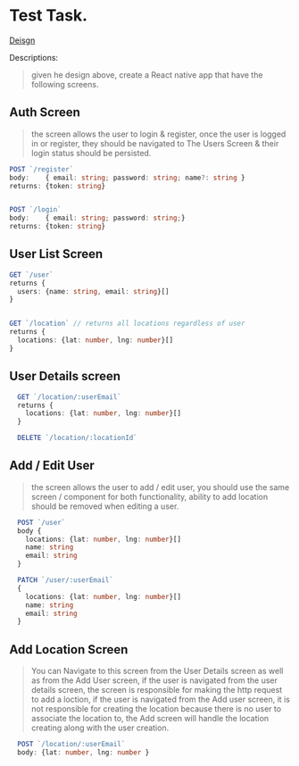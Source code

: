 # Test Task.

[Deisgn](https://excalidraw.com/#json=0CjQItfIb4QhikAgV6l24,s1vc1m5913MTjUxzc8Dpug)

Descriptions:

> given he design above, create a React native app that have the following screens.

## Auth Screen

> the screen allows the user to login & register, once the user is logged in or register, they should be navigated to The Users Screen & their login status should be persisted.

```ts
POST `/register`
body:    { email: string; password: string; name?: string }
returns: {token: string}


POST `/login`
body:    { email: string; password: string;}
returns: {token: string}
```

## User List Screen

```ts
GET `/user`
returns {
  users: {name: string, email: string}[]
}


GET `/location` // returns all locations regardless of user
returns {
  locations: {lat: number, lng: number}[]
}
```

## User Details screen

```ts
  GET `/location/:userEmail`
  returns {
    locations: {lat: number, lng: number}[]
  }

  DELETE `/location/:locationId`
```

## Add / Edit User

> the screen allows the user to add / edit user, you should use the same screen / component for both functionality, ability to add location should be removed when editing a user.

```ts
  POST `/user`
  body {
    locations: {lat: number, lng: number}[]
    name: string
    email: string
  }

  PATCH `/user/:userEmail`
  {
    locations: {lat: number, lng: number}[]
    name: string
    email: string
  }
```

## Add Location Screen

> You can Navigate to this screen from the User Details screen as well as from the Add User screen, if the user is navigated from the user details screen, the screen is responsible for making the http request to add a loction, if the user is navigated from the Add user screen, it is not responsible for creating the location because there is no user to associate the location to, the Add screen will handle the location creating along with the user creation.

```ts
  POST `/location/:userEmail`
  body: {lat: number, lng: number }
```
